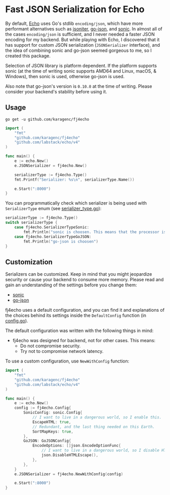 # Fast JSON Serialization for Echo

By default, [Echo](https://github.com/labstack/echo) uses Go's stdlib `encoding/json`, which have more performant alternatives such as [jsoniter](https://github.com/json-iterator/go), [go-json](https://github.com/goccy/go-json), and [sonic](https://github.com/bytedance/sonic). In almost all of the cases `encoding/json` is sufficient, and I never needed a faster JSON encoding for my backend. But while playing with Echo, I discovered that it has support for custom JSON serialization (`JSONSerializer` interface), and the idea of combining sonic and go-json seemed gorgeous to me, so I created this package.

Selection of JSON library is platform dependent. If the platform supports sonic (at the time of writing sonic supports AMD64 and Linux, macOS, & Windows), then sonic is used, otherwise go-json is used.

Also note that go-json's version is `0.10.0` at the time of writing. Please consider your backend's stability before using it.

## Usage

`go get -u github.com/karagenc/fj4echo`

```go
import (
    "fmt"
    "github.com/karagenc/fj4echo"
    "github.com/labstack/echo/v4"
)

func main() {
    e := echo.New()
    e.JSONSerializer = fj4echo.New()

    serializerType := fj4echo.Type()
    fmt.Printf("Serializer: %s\n", serializerType.Name())

    e.Start(":8000")
}
```

You can programmatically check which serializer is being used with `SerializerType` enum (see [serializer_type.go](serializer_type.go)):

```go
serializerType := fj4echo.Type()
switch serializerType {
    case fj4echo.SerializerTypeSonic:
        fmt.Println("sonic is choosen. This means that the processor is amd64")
    case fj4echo.SerializerTypeGoJSON:
        fmt.Println("go-json is choosen")
}
```

## Customization

Serializers can be customized. Keep in mind that you might jeopardize security or cause your backend to consume more memory. Please read and gain an understanding of the settings before you change them:
- [sonic](https://github.com/bytedance/sonic/blob/main/api.go)
- [go-json](https://github.com/goccy/go-json/blob/master/option.go)

fj4echo uses a default configuration, and you can find it and explanations of the choices behind its settings inside the `DefaultConfig` function (in [config.go](config.go)).

The default configuration was written with the following things in mind:
- fj4echo was designed for backend, not for other cases. This means:
    - Do not compromise security.
    - Try not to compromise network latency.

To use a custom configuration, use `NewWithConfig` function:

```go
import (
    "fmt"
    "github.com/karagenc/fj4echo"
    "github.com/labstack/echo/v4"
)

func main() {
    e := echo.New()
    config := fj4echo.Config{
        SonicConfig: sonic.Config{
            // I want to live in a dangerous world, so I enable this.
            EscapeHTML: true,
            // Redundant, and the last thing needed on this Earth.
            SortMapKeys: true,
        },
        GoJSON: GoJSONConfig{
            EncodeOptions: []json.EncodeOptionFunc{
                // I want to live in a dangerous world, so I disable HTML escape.
                json.DisableHTMLEscape(),
            },
        },
    }
    e.JSONSerializer = fj4echo.NewWithConfig(config)

    e.Start(":8000")
}
```
